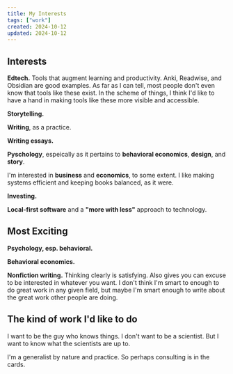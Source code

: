 ```yaml
---
title: My Interests
tags: ["work"]
created: 2024-10-12
updated: 2024-10-12
---
```


## Interests

**Edtech.** Tools that augment learning and productivity. Anki, Readwise, and Obsidian are good examples. As far as I can tell, most people don't even know that tools like these exist. In the scheme of things, I think I'd like to have a hand in making tools like these more visible and accessible.

**Storytelling.**

**Writing**, as a practice.

**Writing essays.**

**Pyschology**, espeically as it pertains to **behavioral economics**, **design**, and **story**.

I'm interested in **business** and **economics**, to some extent. I like making systems efficient and keeping books balanced, as it were.

**Investing.**

**Local-first software** and a **"more with less"** approach to technology.

## Most Exciting

**Psychology, esp. behavioral.**

**Behavioral economics.**

**Nonfiction writing.** Thinking clearly is satisfying. Also gives you can excuse to be interested in whatever you want. I don't think I'm smart to enough to do great work in any given field, but maybe I'm smart enough to write about the great work other people are doing.

## The kind of work I'd like to do

I want to be the guy who knows things. I don't want to be a scientist. But I want to know what the scientists are up to.

I'm a generalist by nature and practice. So perhaps consulting is in the cards.
